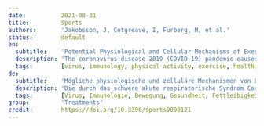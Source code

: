 ```yaml
---
date:          2021-08-31
title:         Sports
authors:       'Jakobsson, J, Cotgreave, I, Furberg, M, et al.'
status:        default
en:
  subtitle:    'Potential Physiological and Cellular Mechanisms of Exercise That Decrease the Risk of Severe Complications and Mortality Following SARS-CoV-2 Infection'
  description: 'The coronavirus disease 2019 (COVID-19) pandemic caused by severe acute respiratory syndrome coronavirus 2 (SARS-CoV-2) has unmasked mankind’s vulnerability to biological threats. Although higher age is a major risk factor for disease severity in COVID-19, several predisposing risk factors for mortality are related to low cardiorespiratory and metabolic fitness, including obesity, cardiovascular disease, diabetes, and hypertension. Reaching physical activity (PA) guideline goals contribute to protect against numerous immune and inflammatory disorders, in addition to multi-morbidities and mortality. Elevated levels of cardiorespiratory fitness, being non-obese, and regular PA improves immunological function, mitigating sustained low-grade systemic inflammation and age-related deterioration of the immune system, or immunosenescence. Regular PA and being non-obese also improve the antibody response to vaccination. In this review, we highlight potential physiological, cellular, and molecular mechanisms that are affected by regular PA, increase the host antiviral defense, and may determine the course and outcome of COVID-19. Not only are the immune system and regular PA in relation to COVID-19 discussed, but also the cardiovascular, respiratory, renal, and hormonal systems, as well as skeletal muscle, epigenetics, and mitochondrial function.'
  tags:        [virus, immunology, physical activity, exercise, health, obesity]
de:
  subtitle:    'Mögliche physiologische und zelluläre Mechanismen von Bewegung, die das Risiko schwerer Komplikationen und der Sterblichkeit nach einer SARS-CoV-2-Infektion verringern'
  description: 'Die durch das schwere akute respiratorische Syndrom Coronavirus 2 (SARS-CoV-2) verursachte Pandemie der Coronavirus-Krankheit 2019 (COVID-19) hat die Anfälligkeit der Menschheit für biologische Bedrohungen deutlich gemacht. Obwohl ein höheres Alter ein Hauptrisikofaktor für die Schwere der Erkrankung bei COVID-19 ist, hängen mehrere prädisponierende Risikofaktoren für die Sterblichkeit mit einer geringen kardiorespiratorischen und metabolischen Fitness zusammen, darunter Fettleibigkeit, Herz-Kreislauf-Erkrankungen, Diabetes und Bluthochdruck. Das Erreichen der Richtwerte für körperliche Aktivität (PA) trägt zum Schutz vor zahlreichen Immun- und Entzündungserkrankungen sowie vor Multimorbiditäten und Mortalität bei. Erhöhte kardiorespiratorische Fitness, Nicht-Übergewicht und regelmäßige körperliche Betätigung verbessern die immunologische Funktion, indem sie anhaltende systemische Entzündungen niedrigen Grades und die altersbedingte Verschlechterung des Immunsystems (Immunoseneszenz) abschwächen. Regelmäßiger PA und Nicht-Übergewicht verbessern auch die Antikörperreaktion auf Impfungen. In dieser Übersichtsarbeit werden mögliche physiologische, zelluläre und molekulare Mechanismen aufgezeigt, die durch regelmäßige PA beeinflusst werden, die antivirale Abwehr des Wirtes erhöhen und den Verlauf und das Ergebnis von COVID-19 bestimmen können. Es werden nicht nur das Immunsystem und die regelmäßige PA im Zusammenhang mit COVID-19 erörtert, sondern auch das kardiovaskuläre, respiratorische, renale und hormonelle System sowie die Skelettmuskulatur, die Epigenetik und die mitochondriale Funktion.' 
  tags:        [Virus, Immunologie, Bewegung, Gesundheit, Fettleibigkeit, Körperliche Aktivität]
group:         'Treatments'
credit:        https://doi.org/10.3390/sports9090121
---
```

